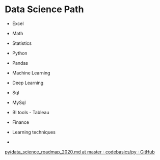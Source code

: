 # Data Science Path

- Excel

- Math

- Statistics

- Python

- Pandas

- Machine Learning

- Deep Learning

- Sql

- MySql

- BI tools - Tableau

- Finance

- Learning techniques

- 

[py/data_science_roadmap_2020.md at master · codebasics/py · GitHub](https://github.com/codebasics/py/blob/master/TechTopics/DataScienceRoadMap2020/data_science_roadmap_2020.md)
